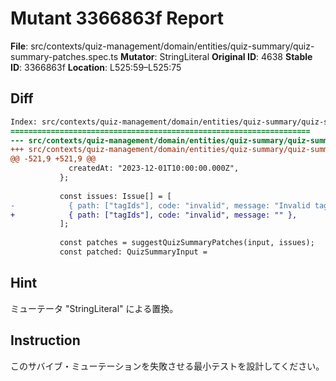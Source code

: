 # Mutant 3366863f Report

**File**: src/contexts/quiz-management/domain/entities/quiz-summary/quiz-summary-patches.spec.ts
**Mutator**: StringLiteral
**Original ID**: 4638
**Stable ID**: 3366863f
**Location**: L525:59–L525:75

## Diff

```diff
Index: src/contexts/quiz-management/domain/entities/quiz-summary/quiz-summary-patches.spec.ts
===================================================================
--- src/contexts/quiz-management/domain/entities/quiz-summary/quiz-summary-patches.spec.ts	original
+++ src/contexts/quiz-management/domain/entities/quiz-summary/quiz-summary-patches.spec.ts	mutated #4638
@@ -521,9 +521,9 @@
             createdAt: "2023-12-01T10:00:00.000Z",
           };
 
           const issues: Issue[] = [
-            { path: ["tagIds"], code: "invalid", message: "Invalid tagIds" },
+            { path: ["tagIds"], code: "invalid", message: "" },
           ];
 
           const patches = suggestQuizSummaryPatches(input, issues);
           const patched: QuizSummaryInput =
```

## Hint

ミューテータ "StringLiteral" による置換。

## Instruction

このサバイブ・ミューテーションを失敗させる最小テストを設計してください。

